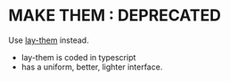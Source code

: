 # MAKE THEM : DEPRECATED
Use [lay-them](https://www.npmjs.com/package/lay-them) instead.
* lay-them is coded in typescript
* has a uniform, better, lighter interface.